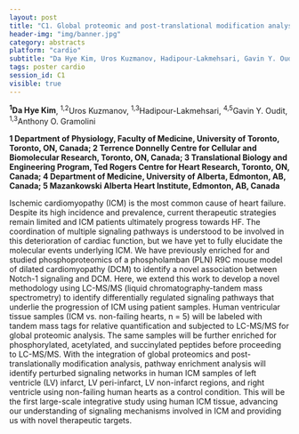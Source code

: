 ```yaml
---
layout: post
title: "C1. Global proteomic and post-translational modification analysis of human ischemic cardiomyopathy "
header-img: "img/banner.jpg"
category: abstracts
platform: "cardio"
subtitle: "Da Hye Kim, Uros Kuzmanov, Hadipour-Lakmehsari, Gavin Y. Oudit, Anthony O. Gramolini"
tags: poster cardio
session_id: C1
visible: true
---
```

**<sup>1</sup>Da Hye Kim**, <sup>1,2</sup>Uros Kuzmanov, <sup>1,3</sup>Hadipour-Lakmehsari, <sup>4,5</sup>Gavin Y. Oudit, <sup>1,3</sup>Anthony O. Gramolini

__1 Department of Physiology, Faculty of Medicine, University of Toronto, Toronto, ON, Canada; 2 Terrence Donnelly Centre for Cellular and Biomolecular Research, Toronto, ON, Canada; 3 Translational Biology and Engineering Program, Ted Rogers Centre for Heart Research, Toronto, ON, Canada; 4 Department of Medicine, University of Alberta, Edmonton, AB, Canada; 5 Mazankowski Alberta Heart Institute, Edmonton, AB, Canada__

Ischemic cardiomyopathy (ICM) is the most common cause of heart failure. Despite its high incidence and prevalence, current therapeutic strategies remain limited and ICM patients ultimately progress towards HF. The coordination of multiple signaling pathways is understood to be involved in this deterioration of cardiac function, but we have yet to fully elucidate the molecular events underlying ICM. We have previously enriched for and studied phosphoproteomics of a phospholamban (PLN) R9C mouse model of dilated cardiomyopathy (DCM) to identify a novel association between Notch-1 signaling and DCM. Here, we extend this work to develop a novel methodology using LC-MS/MS (liquid chromatography-tandem mass spectrometry) to identify differentially regulated signaling pathways that underlie the progression of ICM using patient samples. Human ventricular tissue samples (ICM vs. non-failing hearts, n = 5) will be labeled with tandem mass tags for relative quantification and subjected to LC-MS/MS for global proteomic analysis. The same samples will be further enriched for phosphorylated, acetylated, and succinylated peptides before proceeding to LC-MS/MS. With the integration of global proteomics and post-translationally modification analysis, pathway enrichment analysis will identify perturbed signaling networks in human ICM samples of left ventricle (LV) infarct, LV peri-infarct, LV non-infarct regions, and right ventricle using non-failing human hearts as a control condition. This will be the first large-scale integrative study using human ICM tissue, advancing our understanding of signaling mechanisms involved in ICM and providing us with novel therapeutic targets. 